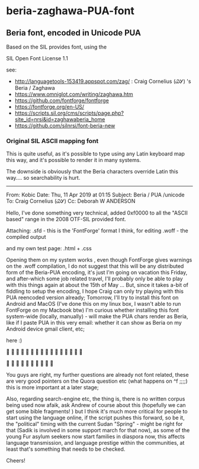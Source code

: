 # beria-zaghawa-PUA-font
## Beria font, encoded in Unicode PUA

Based on the SIL provides font, using the

SIL Open Font License 1.1

see:
 * http://languagetools-153419.appspot.com/zag/ : Craig Cornelius (ᏇᎩ) 's Beria / Zaghawa
 * https://www.omniglot.com/writing/zaghawa.htm
 * https://github.com/fontforge/fontforge
 * https://fontforge.org/en-US/
 * https://scripts.sil.org/cms/scripts/page.php?site_id=nrsi&id=zaghawaberia_home
 * https://github.com/silnrsi/font-beria-new

### Original SIL ASCII mapping font

This is quite useful, as it's possible to type using any Latin keyboard map this way, and it's possible to render it in many systems.

The downside is obviously that the Beria characters override Latin this way.... so searchability is hurt.

----


From: Kobic
Date: Thu, 11 Apr 2019 at 01:15
Subject: Beria / PUA /unicode
To: Craig Cornelius (ᏇᎩ)
Cc: Deborah W ANDERSON


Hello,
I've done something very technical, added 0xf0000 to all the "ASCII based" range in the 2008 OTF-SIL provided font.

Attaching:
 .sfd - this is the 'FontForge' format I think, for editing
 .woff - the compiled output

and my own test page: .html + .css

Opening them on my system works , even though FontForge gives warnings on the .woff compilation,
I do not suggest that this will be any distributed form of the Beria-PUA encoding, it's just I'm going on vacation this Friday, and after-which some job related travel, I'll probably only be able to play with this things again at about the 15th of May ...
But, since it takes a-bit of fiddling to setup the encoding, I hope Craig can only try playing with this PUA reencoded version already;
Tomorrow, I'll try to install this font on Android and MacOS (I've done this on my linux box, I wasn't able to run FontForge on my Macbook btw)
I'm curious whether installing this font system-wide (locally, manually) - will make the PUA chars render as Beria, like if I paste PUA in this very email:
whether it can show as Beria on my Android device gmail client, etc;

here :)

󰁁 󰁂 󰁃 󰁄 󰁅 󰁆 󰁇 󰁈 󰁉 󰁊 󰁋 󰁌 󰁍 󰁎 󰁏 󰁐

 󰁡 󰁢 󰁣 󰁤 󰁥 󰁦 󰁧 󰁨 󰁩 󰁪

You guys are right, my further questions are already not font related, these are very good pointers on the Quora question etc (what happens on ^f ;;;;)
this is more important at a later stage;

Also, regarding search-engine etc, the thing is, there is no written corpus being used now afaik, ask Andrew of course about this (hopefully we can get some bible fragments! )
but I think it's much more critical for people to start using the language online, if the script pushes this forward, so be it, the "political" timing with the current Sudan "Spring" - might be right for that (Sadik is involved in some support march for that now), as some of the young Fur asylum seekers now start families in diaspora now, this affects language transmission, and language prestige within the communities, at least that's something that needs to be checked.

Cheers!
